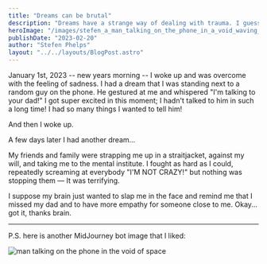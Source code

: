 ```yaml
---
title: "Dreams can be brutal"
description: "Dreams have a strange way of dealing with trauma. I guess it's a good thing I usually forget about my dreams as soon as I wake up. These two, however, have stuck with me."
heroImage: "/images/stefen_a_man_talking_on_the_phone_in_a_void_waving_9668b6e2-90e3-4939-8a50-08cae5f5c7df.png"
publishDate: "2023-02-20"
author: "Stefen Phelps"
layout: "../../layouts/BlogPost.astro"
---
```


January 1st, 2023 -- new years morning -- I woke up and was overcome with the feeling of sadness. I had a dream that I was standing next to a random guy on the phone. He gestured at me and whispered "I'm talking to your dad!" I got super excited in this moment; I hadn't talked to him in such a long time! I had so many things I wanted to tell him!

And then I woke up.

A few days later I had another dream...

My friends and family were strapping me up in a straitjacket, against my will, and taking me to the mental institute. I fought as hard as I could, repeatedly screaming at everybody "I'M NOT CRAZY!" but nothing was stopping them — It was terrifying.

I suppose my brain just wanted to slap me in the face and remind me that I missed my dad and to have more empathy for someone close to me. Okay... got it, thanks brain.

---

P.S. here is another MidJourney bot image that I liked:

![man talking on the phone in the void of space](/images/stefen_a_man_talking_on_the_phone_in_a_void_waving_006fdd3a-221e-4f4f-8bc3-e0b54f7ff751.png)
